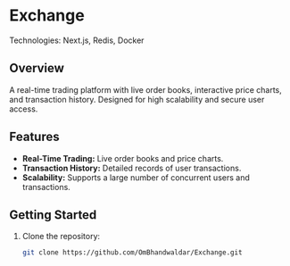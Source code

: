 # Exchange 

Technologies: Next.js, Redis, Docker

## Overview

A real-time trading platform with live order books, interactive price charts, and transaction history. Designed for high scalability and secure user access.

## Features

- <b>Real-Time Trading:</b> Live order books and price charts.
- <b>Transaction History:</b> Detailed records of user transactions.
- <b>Scalability:</b> Supports a large number of concurrent users and transactions.


## Getting Started

1. Clone the repository:
   ```bash
   git clone https://github.com/OmBhandwaldar/Exchange.git
